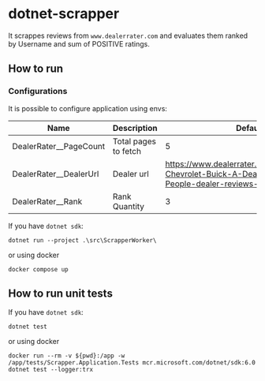 # dotnet-scrapper

It scrappes reviews from `www.dealerrater.com` and evaluates them ranked by Username and sum of POSITIVE ratings.
## How to run

### Configurations

It is possible to configure application using envs:

| Name                   | Description          | Default                                                                                                 |
| ---------------------- | -------------------- | ------------------------------------------------------------------------------------------------------- |
| DealerRater__PageCount | Total pages to fetch | 5                                                                                                       |
| DealerRater__DealerUrl | Dealer url           | https://www.dealerrater.com/dealer/McKaig-Chevrolet-Buick-A-Dealer-For-The-People-dealer-reviews-23685/ |
| DealerRater__Rank      | Rank Quantity        | 3                                                                                                       |

If you have `dotnet sdk`:

```
dotnet run --project .\src\ScrapperWorker\
```

or using docker

```
docker compose up
```

## How to run unit tests

If you have `dotnet sdk`:

```
dotnet test
```

or using docker

```
docker run --rm -v ${pwd}:/app -w /app/tests/Scrapper.Application.Tests mcr.microsoft.com/dotnet/sdk:6.0 dotnet test --logger:trx
```



